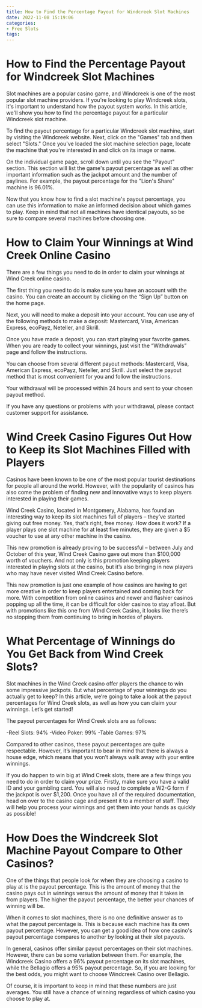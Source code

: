 ```yaml
---
title: How to Find the Percentage Payout for Windcreek Slot Machines 
date: 2022-11-08 15:19:06
categories:
- Free Slots
tags:
---
```



#  How to Find the Percentage Payout for Windcreek Slot Machines 

Slot machines are a popular casino game, and Windcreek is one of the most popular slot machine providers. If you're looking to play Windcreek slots, it's important to understand how the payout system works. In this article, we'll show you how to find the percentage payout for a particular Windcreek slot machine.

To find the payout percentage for a particular Windcreek slot machine, start by visiting the Windcreek website. Next, click on the "Games" tab and then select "Slots." Once you've loaded the slot machine selection page, locate the machine that you're interested in and click on its image or name.

On the individual game page, scroll down until you see the "Payout" section. This section will list the game's payout percentage as well as other important information such as the jackpot amount and the number of paylines. For example, the payout percentage for the "Lion's Share" machine is 96.01%.

Now that you know how to find a slot machine's payout percentage, you can use this information to make an informed decision about which games to play. Keep in mind that not all machines have identical payouts, so be sure to compare several machines before choosing one.

#  How to Claim Your Winnings at Wind Creek Online Casino 

There are a few things you need to do in order to claim your winnings at Wind Creek online casino. 

The first thing you need to do is make sure you have an account with the casino. You can create an account by clicking on the “Sign Up” button on the home page.

Next, you will need to make a deposit into your account. You can use any of the following methods to make a deposit: Mastercard, Visa, American Express, ecoPayz, Neteller, and Skrill.

Once you have made a deposit, you can start playing your favorite games. When you are ready to collect your winnings, just visit the “Withdrawals” page and follow the instructions.

You can choose from several different payout methods: Mastercard, Visa, American Express, ecoPayz, Neteller, and Skrill. Just select the payout method that is most convenient for you and follow the instructions.

Your withdrawal will be processed within 24 hours and sent to your chosen payout method.

If you have any questions or problems with your withdrawal, please contact customer support for assistance.

#  Wind Creek Casino Figures Out How to Keep its Slot Machines Filled with Players 

Casinos have been known to be one of the most popular tourist destinations for people all around the world. However, with the popularity of casinos has also come the problem of finding new and innovative ways to keep players interested in playing their games. 

Wind Creek Casino, located in Montgomery, Alabama, has found an interesting way to keep its slot machines full of players – they’ve started giving out free money. Yes, that’s right, free money. How does it work? If a player plays one slot machine for at least five minutes, they are given a $5 voucher to use at any other machine in the casino. 

This new promotion is already proving to be successful – between July and October of this year, Wind Creek Casino gave out more than $100,000 worth of vouchers. And not only is this promotion keeping players interested in playing slots at the casino, but it’s also bringing in new players who may have never visited Wind Creek Casino before. 

This new promotion is just one example of how casinos are having to get more creative in order to keep players entertained and coming back for more. With competition from online casinos and newer and flashier casinos popping up all the time, it can be difficult for older casinos to stay afloat. But with promotions like this one from Wind Creek Casino, it looks like there’s no stopping them from continuing to bring in hordes of players.

#  What Percentage of Winnings do You Get Back from Wind Creek Slots? 

Slot machines in the Wind Creek casino offer players the chance to win some impressive jackpots. But what percentage of your winnings do you actually get to keep? In this article, we’re going to take a look at the payout percentages for Wind Creek slots, as well as how you can claim your winnings. Let’s get started!

The payout percentages for Wind Creek slots are as follows:

-Reel Slots: 94%
-Video Poker: 99%
-Table Games: 97%

Compared to other casinos, these payout percentages are quite respectable. However, it’s important to bear in mind that there is always a house edge, which means that you won’t always walk away with your entire winnings.

If you do happen to win big at Wind Creek slots, there are a few things you need to do in order to claim your prize. Firstly, make sure you have a valid ID and your gambling card. You will also need to complete a W2-G form if the jackpot is over $1,200. Once you have all of the required documentation, head on over to the casino cage and present it to a member of staff. They will help you process your winnings and get them into your hands as quickly as possible!

#  How Does the Windcreek Slot Machine Payout Compare to Other Casinos?

One of the things that people look for when they are choosing a casino to play at is the payout percentage. This is the amount of money that the casino pays out in winnings versus the amount of money that it takes in from players. The higher the payout percentage, the better your chances of winning will be.

When it comes to slot machines, there is no one definitive answer as to what the payout percentage is. This is because each machine has its own payout percentage. However, you can get a good idea of how one casino's payout percentage compares to another by looking at their slot payouts.

In general, casinos offer similar payout percentages on their slot machines. However, there can be some variation between them. For example, the Windcreek Casino offers a 96% payout percentage on its slot machines, while the Bellagio offers a 95% payout percentage. So, if you are looking for the best odds, you might want to choose Windcreek Casino over Bellagio.

Of course, it is important to keep in mind that these numbers are just averages. You still have a chance of winning regardless of which casino you choose to play at.